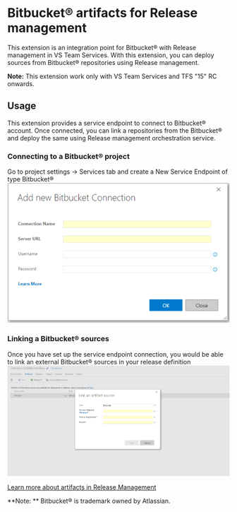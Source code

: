 # Bitbucket&reg; artifacts for Release management

This extension is an integration point for Bitbucket&reg; with Release management in VS Team Services. With this extension, you can deploy sources from Bitbucket&reg; repositories using Release management. 

**Note:** This extension work only with VS Team Services and TFS "15" RC onwards. 

## Usage
This extension provides a service endpoint to connect to Bitbucket&reg; account. Once connected, you can link a repositories from the Bitbucket&reg; and deploy the same using Release management orchestration service.

### Connecting to a Bitbucket&reg; project
Go to project settings -> Services tab and create a New Service Endpoint of type Bitbucket&reg;
![Creating a Bitbucket&reg; endpoint connection](images/screen1.png)


### Linking a Bitbucket&reg; sources
Once you have set up the service endpoint connection, you would be able to link an external Bitbucket&reg; sources in your release definition
![Linking Bitbucket&reg; artifact](images/screen2.png)

[Learn more about artifacts in Release Management](https://msdn.microsoft.com/library/vs/alm/release/author-release-definition/understanding-artifacts)

**Note: ** Bitbucket&reg; is trademark owned by Atlassian.
